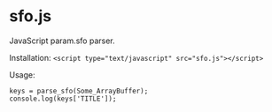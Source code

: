 # sfo.js
JavaScript param.sfo parser.

Installation:
``<script type="text/javascript" src="sfo.js"></script>``

Usage:
```
keys = parse_sfo(Some_ArrayBuffer);
console.log(keys['TITLE']);
```
